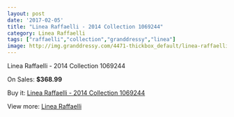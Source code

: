 ```yaml
---
layout: post
date: '2017-02-05'
title: "Linea Raffaelli - 2014 Collection 1069244"
category: Linea Raffaelli
tags: ["raffaelli","collection","granddressy","linea"]
image: http://img.granddressy.com/4471-thickbox_default/linea-raffaelli-2014-collection-1069244.jpg
---
```

Linea Raffaelli - 2014 Collection 1069244

On Sales: **$368.99**
<a href="https://www.granddressy.com/en/linea-raffaelli/3822-linea-raffaelli-2014-collection-1069244.html"><amp-img layout="responsive" width="600" height="600" src="//img.granddressy.com/4471-thickbox_default/linea-raffaelli-2014-collection-1069244.jpg" alt="Linea Raffaelli - 2014 Collection 1069244 0" /></a>

Buy it: [Linea Raffaelli - 2014 Collection 1069244](https://www.granddressy.com/en/linea-raffaelli/3822-linea-raffaelli-2014-collection-1069244.html "Linea Raffaelli - 2014 Collection 1069244")

View more: [Linea Raffaelli](https://www.granddressy.com/en/118-linea-raffaelli "Linea Raffaelli")